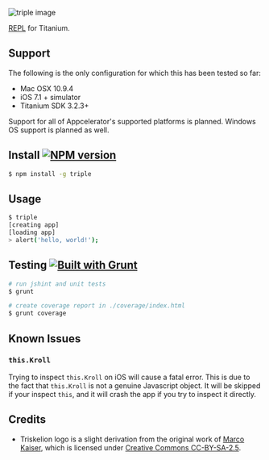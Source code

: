 ![triple image](http://cl.ly/image/3H2x3c2g1X0p/triple%20banner.png)

[REPL](http://en.wikipedia.org/wiki/Read%E2%80%93eval%E2%80%93print_loop) for Titanium.

## Support

The following is the only configuration for which this has been tested so far:

* Mac OSX 10.9.4
* iOS 7.1 + simulator
* Titanium SDK 3.2.3+

Support for all of Appcelerator's supported platforms is planned. Windows OS support is planned as well.

## Install [![NPM version](https://badge.fury.io/js/triple.svg)](http://badge.fury.io/js/triple)

```bash
$ npm install -g triple
```

## Usage

```bash
$ triple
[creating app]
[loading app]
> alert('hello, world!');
```

## Testing [![Built with Grunt](https://cdn.gruntjs.com/builtwith.png)](http://gruntjs.com/)

```bash
# run jshint and unit tests
$ grunt

# create coverage report in ./coverage/index.html
$ grunt coverage
```

## Known Issues

### `this.Kroll`

Trying to inspect `this.Kroll` on iOS will cause a fatal error. This is due to the fact that `this.Kroll` is not a genuine Javascript object. It will be skipped if your inspect `this`, and it will crash the app if you try to inspect it directly.

## Credits

* Triskelion logo is a slight derivation from the original work of [Marco Kaiser](http://commons.wikimedia.org/wiki/User:Marco_Kaiser), which is licensed under [Creative Commons CC-BY-SA-2.5](http://creativecommons.org/licenses/by-sa/2.5/).
